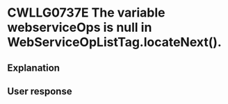 # CWLLG0737E The variable webserviceOps is null in WebServiceOpListTag.locateNext().

## Explanation

## User response